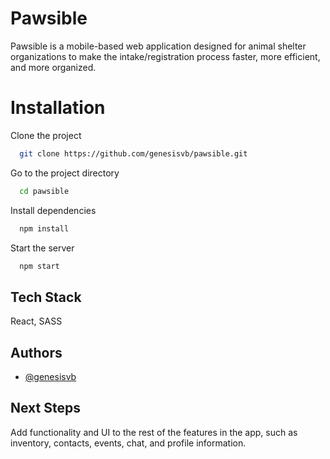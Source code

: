 # Pawsible

Pawsible is a mobile-based web application designed for animal shelter organizations to make the intake/registration process faster, more efficient, and more organized.

# Installation

Clone the project

```bash
  git clone https://github.com/genesisvb/pawsible.git
```

Go to the project directory

```bash
  cd pawsible
```

Install dependencies

```bash
  npm install
```

Start the server

```bash
  npm start
```

## Tech Stack

React, SASS

## Authors

- [@genesisvb](https://www.github.com/genesisvb)

## Next Steps

Add functionality and UI to the rest of the features in the app, such as inventory, contacts, events, chat, and profile information.
